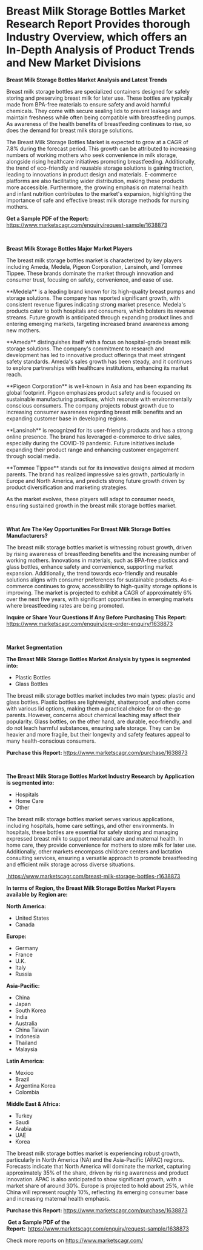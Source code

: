 <p><h1>Breast Milk Storage Bottles Market Research Report Provides thorough Industry Overview, which offers an In-Depth Analysis of Product Trends and New Market Divisions</h1></p><p><strong>Breast Milk Storage Bottles Market Analysis and Latest Trends</strong></p>
<p><p>Breast milk storage bottles are specialized containers designed for safely storing and preserving breast milk for later use. These bottles are typically made from BPA-free materials to ensure safety and avoid harmful chemicals. They come with secure sealing lids to prevent leakage and maintain freshness while often being compatible with breastfeeding pumps. As awareness of the health benefits of breastfeeding continues to rise, so does the demand for breast milk storage solutions.</p><p>The Breast Milk Storage Bottles Market is expected to grow at a CAGR of 7.8% during the forecast period. This growth can be attributed to increasing numbers of working mothers who seek convenience in milk storage, alongside rising healthcare initiatives promoting breastfeeding. Additionally, the trend of eco-friendly and reusable storage solutions is gaining traction, leading to innovations in product design and materials. E-commerce platforms are also facilitating wider distribution, making these products more accessible. Furthermore, the growing emphasis on maternal health and infant nutrition contributes to the market's expansion, highlighting the importance of safe and effective breast milk storage methods for nursing mothers.</p></p>
<p><strong>Get a Sample PDF of the Report:&nbsp;</strong> <a href="https://www.marketscagr.com/enquiry/request-sample/1638873?utm_campaign=3228&utm_medium=2&utm_source=Github&utm_content=ia&utm_term=04042025&utm_id=breast-milk-storage-bottles">https://www.marketscagr.com/enquiry/request-sample/1638873</a></p>
<p>&nbsp;</p>
<p><strong>Breast Milk Storage Bottles Major Market Players</strong></p>
<p><p>The breast milk storage bottles market is characterized by key players including Ameda, Medela, Pigeon Corporation, Lansinoh, and Tommee Tippee. These brands dominate the market through innovation and consumer trust, focusing on safety, convenience, and ease of use.</p><p>**Medela** is a leading brand known for its high-quality breast pumps and storage solutions. The company has reported significant growth, with consistent revenue figures indicating strong market presence. Medela's products cater to both hospitals and consumers, which bolsters its revenue streams. Future growth is anticipated through expanding product lines and entering emerging markets, targeting increased brand awareness among new mothers.</p><p>**Ameda** distinguishes itself with a focus on hospital-grade breast milk storage solutions. The company's commitment to research and development has led to innovative product offerings that meet stringent safety standards. Ameda's sales growth has been steady, and it continues to explore partnerships with healthcare institutions, enhancing its market reach.</p><p>**Pigeon Corporation** is well-known in Asia and has been expanding its global footprint. Pigeon emphasizes product safety and is focused on sustainable manufacturing practices, which resonate with environmentally conscious consumers. The company projects robust growth due to increasing consumer awareness regarding breast milk benefits and an expanding customer base in developing regions.</p><p>**Lansinoh** is recognized for its user-friendly products and has a strong online presence. The brand has leveraged e-commerce to drive sales, especially during the COVID-19 pandemic. Future initiatives include expanding their product range and enhancing customer engagement through social media.</p><p>**Tommee Tippee** stands out for its innovative designs aimed at modern parents. The brand has realized impressive sales growth, particularly in Europe and North America, and predicts strong future growth driven by product diversification and marketing strategies.</p><p>As the market evolves, these players will adapt to consumer needs, ensuring sustained growth in the breast milk storage bottles market.</p></p>
<p>&nbsp;</p>
<p><strong>What Are The Key Opportunities For Breast Milk Storage Bottles Manufacturers?</strong></p>
<p><p>The breast milk storage bottles market is witnessing robust growth, driven by rising awareness of breastfeeding benefits and the increasing number of working mothers. Innovations in materials, such as BPA-free plastics and glass bottles, enhance safety and convenience, supporting market expansion. Additionally, the trend towards eco-friendly and reusable solutions aligns with consumer preferences for sustainable products. As e-commerce continues to grow, accessibility to high-quality storage options is improving. The market is projected to exhibit a CAGR of approximately 6% over the next five years, with significant opportunities in emerging markets where breastfeeding rates are being promoted.</p></p>
<p><strong>Inquire or Share Your Questions If Any Before Purchasing This Report:</strong> <a href="https://www.marketscagr.com/enquiry/pre-order-enquiry/1638873?utm_campaign=3228&utm_medium=2&utm_source=Github&utm_content=ia&utm_term=04042025&utm_id=breast-milk-storage-bottles">https://www.marketscagr.com/enquiry/pre-order-enquiry/1638873</a></p>
<p>&nbsp;</p>
<p><strong>Market Segmentation</strong></p>
<p><strong>The Breast Milk Storage Bottles Market Analysis by types is segmented into:</strong></p>
<p><ul><li>Plastic Bottles</li><li>Glass Bottles</li></ul></p>
<p><p>The breast milk storage bottles market includes two main types: plastic and glass bottles. Plastic bottles are lightweight, shatterproof, and often come with various lid options, making them a practical choice for on-the-go parents. However, concerns about chemical leaching may affect their popularity. Glass bottles, on the other hand, are durable, eco-friendly, and do not leach harmful substances, ensuring safe storage. They can be heavier and more fragile, but their longevity and safety features appeal to many health-conscious consumers.</p></p>
<p><strong>Purchase this Report:&nbsp;</strong><a href="https://www.marketscagr.com/purchase/1638873?utm_campaign=3228&utm_medium=2&utm_source=Github&utm_content=ia&utm_term=04042025&utm_id=breast-milk-storage-bottles">https://www.marketscagr.com/purchase/1638873</a></p>
<p>&nbsp;</p>
<p><strong>The Breast Milk Storage Bottles Market Industry Research by Application is segmented into:</strong></p>
<p><ul><li>Hospitals</li><li>Home Care</li><li>Other</li></ul></p>
<p><p>The breast milk storage bottles market serves various applications, including hospitals, home care settings, and other environments. In hospitals, these bottles are essential for safely storing and managing expressed breast milk to support neonatal care and maternal health. In home care, they provide convenience for mothers to store milk for later use. Additionally, other markets encompass childcare centers and lactation consulting services, ensuring a versatile approach to promote breastfeeding and efficient milk storage across diverse situations.</p></p>
<p><a href="https://www.marketscagr.com/breast-milk-storage-bottles-r1638873?utm_campaign=3228&utm_medium=2&utm_source=Github&utm_content=ia&utm_term=04042025&utm_id=breast-milk-storage-bottles">&nbsp;https://www.marketscagr.com/breast-milk-storage-bottles-r1638873</a></p>
<p><strong>In terms of Region, the Breast Milk Storage Bottles Market Players available by Region are:</strong></p>
<p>
    <p> <strong> North America: </strong>
        <ul>
            <li>United States</li>
            <li>Canada</li>
        </ul>
        </p> 
    <p> <strong> Europe: </strong>
        <ul>
            <li>Germany</li>
            <li>France</li>
            <li>U.K.</li>
            <li>Italy</li>
            <li>Russia</li>
        </ul>
        </p> 
    <p> <strong> Asia-Pacific: </strong>
        <ul>
            <li>China</li>
            <li>Japan</li>
            <li>South Korea</li>
            <li>India</li>
            <li>Australia</li>
            <li>China Taiwan</li>
            <li>Indonesia</li>
            <li>Thailand</li>
            <li>Malaysia</li>
        </ul>
        </p> 
    <p> <strong> Latin America: </strong>
        <ul>
            <li>Mexico</li>
            <li>Brazil</li>
            <li>Argentina Korea</li>
            <li>Colombia</li>
        </ul>
        </p> 
    <p> <strong> Middle East & Africa: </strong>
        <ul>
            <li>Turkey</li>
            <li>Saudi</li>
            <li>Arabia</li>
            <li>UAE</li>
            <li>Korea</li>
        </ul>
    </p>
    </p>
<p><p>The breast milk storage bottles market is experiencing robust growth, particularly in North America (NA) and the Asia-Pacific (APAC) regions. Forecasts indicate that North America will dominate the market, capturing approximately 35% of the share, driven by rising awareness and product innovation. APAC is also anticipated to show significant growth, with a market share of around 30%. Europe is projected to hold about 25%, while China will represent roughly 10%, reflecting its emerging consumer base and increasing maternal health emphasis.</p></p>
<p><strong>Purchase this Report: </strong><a href="https://www.marketscagr.com/purchase/1638873?utm_campaign=3228&utm_medium=2&utm_source=Github&utm_content=ia&utm_term=04042025&utm_id=breast-milk-storage-bottles">https://www.marketscagr.com/purchase/1638873</a></p>
<p>&nbsp;<strong>Get a Sample PDF of the Report:&nbsp;&nbsp;</strong><a href="https://www.marketscagr.com/enquiry/request-sample/1638873?utm_campaign=3228&utm_medium=2&utm_source=Github&utm_content=ia&utm_term=04042025&utm_id=breast-milk-storage-bottles">https://www.marketscagr.com/enquiry/request-sample/1638873</a></p>
<p><strong></strong></p>
<p>Check more reports on <a href="https://www.marketscagr.com/?utm_campaign=3228&utm_medium=2&utm_source=Github&utm_content=ia&utm_term=04042025&utm_id=breast-milk-storage-bottles">https://www.marketscagr.com/</a></p>